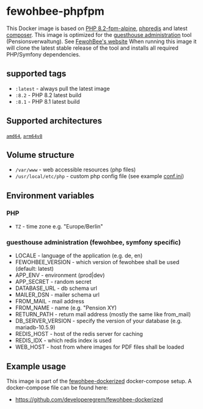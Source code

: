 

# fewohbee-phpfpm

This Docker image is based on [PHP 8.2-fpm-alpine](https://hub.docker.com/_/php/), [phpredis](https://github.com/phpredis/phpredis) and latest [composer](https://hub.docker.com/_/composer).
This image is optimized for the [guesthouse administration](https://github.com/developeregrem/fewohbee) tool (Pensionsverwaltung). See [FewohBee's website](https://www.fewohbee.de)
When running this image it will clone the latest stable release of the tool and installs all required PHP/Symfony dependencies.

## supported tags
 - `:latest` - always pull the latest image
 - `:8.2` - PHP 8.2 latest build
 - `:8.1` - PHP 8.1 latest build

## Supported architectures  
[`amd64`](https://hub.docker.com/r/amd64/php/), [`arm64v8`](https://hub.docker.com/r/arm64v8/php/)
		
## Volume structure

 - `/var/www` - web accessible resources (php files)
 - `/usr/local/etc/php` - custom php config file (see example [conf.ini](https://github.com/developeregrem/fewohbee-dockerized/blob/master/conf/php/conf.ini))

## Environment variables

### PHP
 - `TZ` - time zone e.g. "Europe/Berlin"

### guesthouse administration (fewohbee, symfony specific)

- LOCALE - language of the application (e.g. de, en)
- FEWOHBEE_VERSION - which version of fewohbee shall be used (default: latest)
- APP_ENV - environment (prod|dev)
- APP_SECRET - random secret
- DATABASE_URL - db schema url
- MAILER_DSN - mailer schema url
- FROM_MAIL - mail address
- FROM_NAME - name (e.g. "Pension XY)
- RETURN_PATH - return mail address (mostly the same like from_mail)
- DB_SERVER_VERSION - specify the version of your database (e.g. mariadb-10.5.9)
- REDIS_HOST - host of the redis server for caching
- REDIS_IDX - which redis index is used
- WEB_HOST - host from where images for PDF files shall be loaded
 
## Example usage

This image is part of the [fewohbee-dockerized](https://github.com/developeregrem/fewohbee-dockerized) docker-compose setup. A docker-compose file can be found here:

- https://github.com/developeregrem/fewohbee-dockerized

